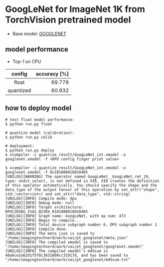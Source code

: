 # GoogLeNet for ImageNet 1K from TorchVision pretrained model 

- Base model: [GOOGLENET](https://pytorch.org/vision/main/models/generated/torchvision.models.googlenet.html)

## model performance

- Top-1 on CPU

| config    | accuracy [%] |
|:---------:|-------------:|
| float     |       69.778 |
| quantized |       60.932 |

## how to deploy model

```shell
# test float model performance:
$ python run.py float

# quantize model (calibration):
$ python run.py calib

# deployment:
$ python run.py deploy
$ xcompiler -i quantize_result/GoogLeNet_int.xmodel -o googlenet.xmodel -f <DPU config finger print value>
```

```shell-session
$ xcompiler -i quantize_result/GoogLeNet_int.xmodel -o googlenet.xmodel -f 0x101000016010405
[UNILOG][WARNING] The operator named GoogLeNet__GoogLeNet_ret_19, type: nndct_select, is not defined in XIR. XIR creates the definition of this operator automatically. You should specify the shape and the data_type of the output tensor of this operation by set_attr("shape", std::vector<int>) and set_attr("data_type", std::string)
[UNILOG][INFO] Compile mode: dpu
[UNILOG][INFO] Debug mode: null
[UNILOG][INFO] Target architecture: DPUCZDX8G_ISA1_B2304_0101000016010405
[UNILOG][INFO] Graph name: GoogLeNet, with op num: 473
[UNILOG][INFO] Begin to compile...
[UNILOG][INFO] Total device subgraph number 6, DPU subgraph number 1
[UNILOG][INFO] Compile done.
[UNILOG][INFO] The meta json is saved to "/home/imagingtechnerd/work/vai/pt_googlenet/meta.json"
[UNILOG][INFO] The compiled xmodel is saved to "/home/imagingtechnerd/work/vai/pt_googlenet/googlenet.xmodel"
[UNILOG][INFO] The compiled xmodel's md5sum is 40a6ce2a62d1f5f8c3831800cc31917d, and has been saved to "/home/imagingtechnerd/work/vai/pt_googlenet/md5sum.txt"
```
